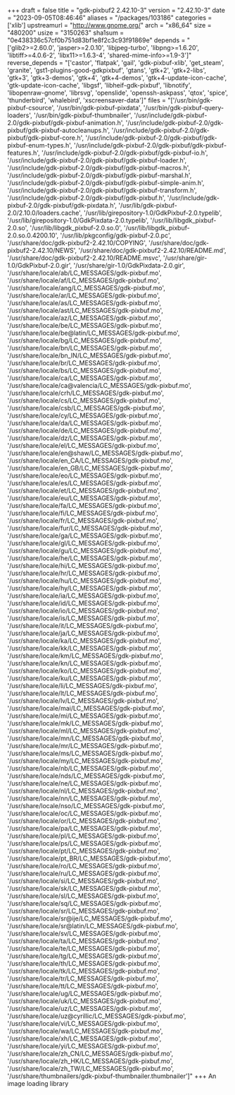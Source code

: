 +++
draft = false
title = "gdk-pixbuf2 2.42.10-3"
version = "2.42.10-3"
date = "2023-09-05T08:46:46"
aliases = "/packages/103186"
categories = ['xlib']
upstreamurl = "http://www.gnome.org/"
arch = "x86_64"
size = "480200"
usize = "3150263"
sha1sum = "0e438336c57cf0b751d83bf1e8f2c3c93f91869e"
depends = "['glib2>=2.60.0', 'jasper>=2.0.10', 'libjpeg-turbo', 'libpng>=1.6.20', 'libtiff>=4.0.6-2', 'libx11>=1.6.3-4', 'shared-mime-info>=1.9-3']"
reverse_depends = "['castor', 'flatpak', 'gail', 'gdk-pixbuf-xlib', 'get_steam', 'granite', 'gst1-plugins-good-gdkpixbuf', 'gtans', 'gtk+2', 'gtk+2-libs', 'gtk+3', 'gtk+3-demos', 'gtk+4', 'gtk+4-demos', 'gtk+4-update-icon-cache', 'gtk-update-icon-cache', 'libgsf', 'libheif-gdk-pixbuf', 'libnotify', 'libopenraw-gnome', 'librsvg', 'openslide', 'openssh-askpass', 'qtox', 'spice', 'thunderbird', 'whalebird', 'xscreensaver-data']"
files = "['/usr/bin/gdk-pixbuf-csource', '/usr/bin/gdk-pixbuf-pixdata', '/usr/bin/gdk-pixbuf-query-loaders', '/usr/bin/gdk-pixbuf-thumbnailer', '/usr/include/gdk-pixbuf-2.0/gdk-pixbuf/gdk-pixbuf-animation.h', '/usr/include/gdk-pixbuf-2.0/gdk-pixbuf/gdk-pixbuf-autocleanups.h', '/usr/include/gdk-pixbuf-2.0/gdk-pixbuf/gdk-pixbuf-core.h', '/usr/include/gdk-pixbuf-2.0/gdk-pixbuf/gdk-pixbuf-enum-types.h', '/usr/include/gdk-pixbuf-2.0/gdk-pixbuf/gdk-pixbuf-features.h', '/usr/include/gdk-pixbuf-2.0/gdk-pixbuf/gdk-pixbuf-io.h', '/usr/include/gdk-pixbuf-2.0/gdk-pixbuf/gdk-pixbuf-loader.h', '/usr/include/gdk-pixbuf-2.0/gdk-pixbuf/gdk-pixbuf-macros.h', '/usr/include/gdk-pixbuf-2.0/gdk-pixbuf/gdk-pixbuf-marshal.h', '/usr/include/gdk-pixbuf-2.0/gdk-pixbuf/gdk-pixbuf-simple-anim.h', '/usr/include/gdk-pixbuf-2.0/gdk-pixbuf/gdk-pixbuf-transform.h', '/usr/include/gdk-pixbuf-2.0/gdk-pixbuf/gdk-pixbuf.h', '/usr/include/gdk-pixbuf-2.0/gdk-pixbuf/gdk-pixdata.h', '/usr/lib/gdk-pixbuf-2.0/2.10.0/loaders.cache', '/usr/lib/girepository-1.0/GdkPixbuf-2.0.typelib', '/usr/lib/girepository-1.0/GdkPixdata-2.0.typelib', '/usr/lib/libgdk_pixbuf-2.0.so', '/usr/lib/libgdk_pixbuf-2.0.so.0', '/usr/lib/libgdk_pixbuf-2.0.so.0.4200.10', '/usr/lib/pkgconfig/gdk-pixbuf-2.0.pc', '/usr/share/doc/gdk-pixbuf2-2.42.10/COPYING', '/usr/share/doc/gdk-pixbuf2-2.42.10/NEWS', '/usr/share/doc/gdk-pixbuf2-2.42.10/README.md', '/usr/share/doc/gdk-pixbuf2-2.42.10/README.msvc', '/usr/share/gir-1.0/GdkPixbuf-2.0.gir', '/usr/share/gir-1.0/GdkPixdata-2.0.gir', '/usr/share/locale/ab/LC_MESSAGES/gdk-pixbuf.mo', '/usr/share/locale/af/LC_MESSAGES/gdk-pixbuf.mo', '/usr/share/locale/ang/LC_MESSAGES/gdk-pixbuf.mo', '/usr/share/locale/ar/LC_MESSAGES/gdk-pixbuf.mo', '/usr/share/locale/as/LC_MESSAGES/gdk-pixbuf.mo', '/usr/share/locale/ast/LC_MESSAGES/gdk-pixbuf.mo', '/usr/share/locale/az/LC_MESSAGES/gdk-pixbuf.mo', '/usr/share/locale/be/LC_MESSAGES/gdk-pixbuf.mo', '/usr/share/locale/be@latin/LC_MESSAGES/gdk-pixbuf.mo', '/usr/share/locale/bg/LC_MESSAGES/gdk-pixbuf.mo', '/usr/share/locale/bn/LC_MESSAGES/gdk-pixbuf.mo', '/usr/share/locale/bn_IN/LC_MESSAGES/gdk-pixbuf.mo', '/usr/share/locale/br/LC_MESSAGES/gdk-pixbuf.mo', '/usr/share/locale/bs/LC_MESSAGES/gdk-pixbuf.mo', '/usr/share/locale/ca/LC_MESSAGES/gdk-pixbuf.mo', '/usr/share/locale/ca@valencia/LC_MESSAGES/gdk-pixbuf.mo', '/usr/share/locale/crh/LC_MESSAGES/gdk-pixbuf.mo', '/usr/share/locale/cs/LC_MESSAGES/gdk-pixbuf.mo', '/usr/share/locale/csb/LC_MESSAGES/gdk-pixbuf.mo', '/usr/share/locale/cy/LC_MESSAGES/gdk-pixbuf.mo', '/usr/share/locale/da/LC_MESSAGES/gdk-pixbuf.mo', '/usr/share/locale/de/LC_MESSAGES/gdk-pixbuf.mo', '/usr/share/locale/dz/LC_MESSAGES/gdk-pixbuf.mo', '/usr/share/locale/el/LC_MESSAGES/gdk-pixbuf.mo', '/usr/share/locale/en@shaw/LC_MESSAGES/gdk-pixbuf.mo', '/usr/share/locale/en_CA/LC_MESSAGES/gdk-pixbuf.mo', '/usr/share/locale/en_GB/LC_MESSAGES/gdk-pixbuf.mo', '/usr/share/locale/eo/LC_MESSAGES/gdk-pixbuf.mo', '/usr/share/locale/es/LC_MESSAGES/gdk-pixbuf.mo', '/usr/share/locale/et/LC_MESSAGES/gdk-pixbuf.mo', '/usr/share/locale/eu/LC_MESSAGES/gdk-pixbuf.mo', '/usr/share/locale/fa/LC_MESSAGES/gdk-pixbuf.mo', '/usr/share/locale/fi/LC_MESSAGES/gdk-pixbuf.mo', '/usr/share/locale/fr/LC_MESSAGES/gdk-pixbuf.mo', '/usr/share/locale/fur/LC_MESSAGES/gdk-pixbuf.mo', '/usr/share/locale/ga/LC_MESSAGES/gdk-pixbuf.mo', '/usr/share/locale/gl/LC_MESSAGES/gdk-pixbuf.mo', '/usr/share/locale/gu/LC_MESSAGES/gdk-pixbuf.mo', '/usr/share/locale/he/LC_MESSAGES/gdk-pixbuf.mo', '/usr/share/locale/hi/LC_MESSAGES/gdk-pixbuf.mo', '/usr/share/locale/hr/LC_MESSAGES/gdk-pixbuf.mo', '/usr/share/locale/hu/LC_MESSAGES/gdk-pixbuf.mo', '/usr/share/locale/hy/LC_MESSAGES/gdk-pixbuf.mo', '/usr/share/locale/ia/LC_MESSAGES/gdk-pixbuf.mo', '/usr/share/locale/id/LC_MESSAGES/gdk-pixbuf.mo', '/usr/share/locale/io/LC_MESSAGES/gdk-pixbuf.mo', '/usr/share/locale/is/LC_MESSAGES/gdk-pixbuf.mo', '/usr/share/locale/it/LC_MESSAGES/gdk-pixbuf.mo', '/usr/share/locale/ja/LC_MESSAGES/gdk-pixbuf.mo', '/usr/share/locale/ka/LC_MESSAGES/gdk-pixbuf.mo', '/usr/share/locale/kk/LC_MESSAGES/gdk-pixbuf.mo', '/usr/share/locale/km/LC_MESSAGES/gdk-pixbuf.mo', '/usr/share/locale/kn/LC_MESSAGES/gdk-pixbuf.mo', '/usr/share/locale/ko/LC_MESSAGES/gdk-pixbuf.mo', '/usr/share/locale/ku/LC_MESSAGES/gdk-pixbuf.mo', '/usr/share/locale/li/LC_MESSAGES/gdk-pixbuf.mo', '/usr/share/locale/lt/LC_MESSAGES/gdk-pixbuf.mo', '/usr/share/locale/lv/LC_MESSAGES/gdk-pixbuf.mo', '/usr/share/locale/mai/LC_MESSAGES/gdk-pixbuf.mo', '/usr/share/locale/mi/LC_MESSAGES/gdk-pixbuf.mo', '/usr/share/locale/mk/LC_MESSAGES/gdk-pixbuf.mo', '/usr/share/locale/ml/LC_MESSAGES/gdk-pixbuf.mo', '/usr/share/locale/mn/LC_MESSAGES/gdk-pixbuf.mo', '/usr/share/locale/mr/LC_MESSAGES/gdk-pixbuf.mo', '/usr/share/locale/ms/LC_MESSAGES/gdk-pixbuf.mo', '/usr/share/locale/my/LC_MESSAGES/gdk-pixbuf.mo', '/usr/share/locale/nb/LC_MESSAGES/gdk-pixbuf.mo', '/usr/share/locale/nds/LC_MESSAGES/gdk-pixbuf.mo', '/usr/share/locale/ne/LC_MESSAGES/gdk-pixbuf.mo', '/usr/share/locale/nl/LC_MESSAGES/gdk-pixbuf.mo', '/usr/share/locale/nn/LC_MESSAGES/gdk-pixbuf.mo', '/usr/share/locale/nso/LC_MESSAGES/gdk-pixbuf.mo', '/usr/share/locale/oc/LC_MESSAGES/gdk-pixbuf.mo', '/usr/share/locale/or/LC_MESSAGES/gdk-pixbuf.mo', '/usr/share/locale/pa/LC_MESSAGES/gdk-pixbuf.mo', '/usr/share/locale/pl/LC_MESSAGES/gdk-pixbuf.mo', '/usr/share/locale/ps/LC_MESSAGES/gdk-pixbuf.mo', '/usr/share/locale/pt/LC_MESSAGES/gdk-pixbuf.mo', '/usr/share/locale/pt_BR/LC_MESSAGES/gdk-pixbuf.mo', '/usr/share/locale/ro/LC_MESSAGES/gdk-pixbuf.mo', '/usr/share/locale/ru/LC_MESSAGES/gdk-pixbuf.mo', '/usr/share/locale/si/LC_MESSAGES/gdk-pixbuf.mo', '/usr/share/locale/sk/LC_MESSAGES/gdk-pixbuf.mo', '/usr/share/locale/sl/LC_MESSAGES/gdk-pixbuf.mo', '/usr/share/locale/sq/LC_MESSAGES/gdk-pixbuf.mo', '/usr/share/locale/sr/LC_MESSAGES/gdk-pixbuf.mo', '/usr/share/locale/sr@ije/LC_MESSAGES/gdk-pixbuf.mo', '/usr/share/locale/sr@latin/LC_MESSAGES/gdk-pixbuf.mo', '/usr/share/locale/sv/LC_MESSAGES/gdk-pixbuf.mo', '/usr/share/locale/ta/LC_MESSAGES/gdk-pixbuf.mo', '/usr/share/locale/te/LC_MESSAGES/gdk-pixbuf.mo', '/usr/share/locale/tg/LC_MESSAGES/gdk-pixbuf.mo', '/usr/share/locale/th/LC_MESSAGES/gdk-pixbuf.mo', '/usr/share/locale/tk/LC_MESSAGES/gdk-pixbuf.mo', '/usr/share/locale/tr/LC_MESSAGES/gdk-pixbuf.mo', '/usr/share/locale/tt/LC_MESSAGES/gdk-pixbuf.mo', '/usr/share/locale/ug/LC_MESSAGES/gdk-pixbuf.mo', '/usr/share/locale/uk/LC_MESSAGES/gdk-pixbuf.mo', '/usr/share/locale/uz/LC_MESSAGES/gdk-pixbuf.mo', '/usr/share/locale/uz@cyrillic/LC_MESSAGES/gdk-pixbuf.mo', '/usr/share/locale/vi/LC_MESSAGES/gdk-pixbuf.mo', '/usr/share/locale/wa/LC_MESSAGES/gdk-pixbuf.mo', '/usr/share/locale/xh/LC_MESSAGES/gdk-pixbuf.mo', '/usr/share/locale/yi/LC_MESSAGES/gdk-pixbuf.mo', '/usr/share/locale/zh_CN/LC_MESSAGES/gdk-pixbuf.mo', '/usr/share/locale/zh_HK/LC_MESSAGES/gdk-pixbuf.mo', '/usr/share/locale/zh_TW/LC_MESSAGES/gdk-pixbuf.mo', '/usr/share/thumbnailers/gdk-pixbuf-thumbnailer.thumbnailer']"
+++
An image loading library